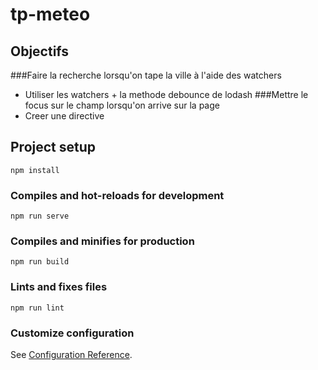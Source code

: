 # tp-meteo


## Objectifs
###Faire la recherche lorsqu'on tape la ville à l'aide des watchers
- Utiliser les watchers + la methode debounce de lodash
###Mettre le focus sur le champ lorsqu'on arrive sur la page
- Creer une directive


## Project setup
```
npm install
```

### Compiles and hot-reloads for development
```
npm run serve
```

### Compiles and minifies for production
```
npm run build
```

### Lints and fixes files
```
npm run lint
```

### Customize configuration
See [Configuration Reference](https://cli.vuejs.org/config/).
